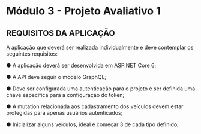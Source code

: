 # Módulo 3 - Projeto Avaliativo 1

## REQUISITOS DA APLICAÇÃO
A aplicação que deverá ser realizada individualmente e deve contemplar os seguintes requisitos:

● A aplicação deverá ser desenvolvida em ASP.NET Core 6;

● A API deve seguir o modelo GraphQL;

● Deve ser configurada uma autenticação para o projeto e ser definida uma chave
específica para a configuração do token;

● A mutation relacionada aos cadastramento dos veículos devem estar protegidas para
apenas usuários autenticados;

● Inicializar alguns veículos, ideal é começar 3 de cada tipo definido;